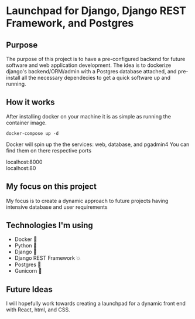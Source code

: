 # Launchpad for Django, Django REST Framework, and Postgres
## Purpose
The purpose of this project is to have a pre-configured backend for future software and web application development.
The idea is to dockerize django's backend/ORM/admin with a Postgres database attached, and pre-install all the necessary
dependecies to get a quick software up and running.

## How it works
After installing docker on your machine it is as simple as running the container image.

```
docker-compose up -d
```

Docker will spin up the the services: web, database, and pgadmin4
You can find them on there respective ports

localhost:8000\
localhost:80

## My focus on this project
My focus is to create a dynamic approach to future projects having intensive database and user requirements

## Technologies I'm using
- Docker :whale:
- Python :snake:
- Django :newspaper:
- Django REST Framework :boom:
- Postgres :elephant:
- Gunicorn :unicorn:

## Future Ideas
I will hopefully work towards creating a launchpad for a dynamic front end with React, html, and CSS.
